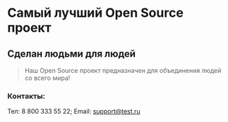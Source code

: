 # Самый лучший Open Source проект

## Сделан людьми для людей

> Наш Open Source проект предназначен для объединения людей со всего мира!

### Контакты:
Тел: 8 800 333 55 22; Email: support@test.ru
